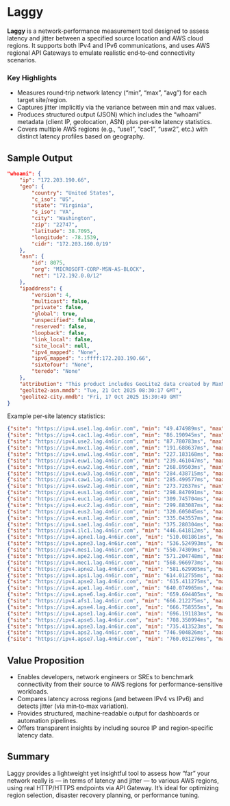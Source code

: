 # Laggy

**Laggy** is a network‑performance measurement tool designed to assess latency and jitter between a specified source location and AWS cloud regions. It supports both IPv4 and IPv6 communications, and uses AWS regional API Gateways to emulate realistic end‑to‑end connectivity scenarios.

### Key Highlights
- Measures round‑trip network latency (“min”, “max”, “avg”) for each target site/region.
- Captures jitter implicitly via the variance between min and max values.
- Produces structured output (JSON) which includes the “whoami” metadata (client IP, geolocation, ASN) plus per‑site latency statistics.
- Covers multiple AWS regions (e.g., “use1”, “cac1”, “usw2”, etc.) with distinct latency profiles based on geography.

## Sample Output

```json
"whoami": {
    "ip": "172.203.190.66",
    "geo": {
        "country": "United States",
        "c_iso": "US",
        "state": "Virginia",
        "s_iso": "VA",
        "city": "Washington",
        "zip": "22747",
        "latitude": 38.7095,
        "longitude": -78.1539,
        "cidr": "172.203.160.0/19"
    },
    "asn": {
        "id": 8075,
        "org": "MICROSOFT-CORP-MSN-AS-BLOCK",
        "net": "172.192.0.0/12"
    },
    "ipaddress": {
        "version": 4,
        "multicast": false,
        "private": false,
        "global": true,
        "unspecified": false,
        "reserved": false,
        "loopback": false,
        "link_local": false,
        "site_local": null,
        "ipv4_mapped": "None",
        "ipv6_mapped": "::ffff:172.203.190.66",
        "sixtofour": "None",
        "teredo": "None"
    },
    "attribution": "This product includes GeoLite2 data created by MaxMind, available from https://www.maxmind.com.",
    "geolite2-asn.mmdb": "Tue, 21 Oct 2025 08:30:17 GMT",
    "geolite2-city.mmdb": "Fri, 17 Oct 2025 15:30:49 GMT"
}
```

Example per‑site latency statistics:

```json
{"site": "https://ipv4.use1.lag.4n6ir.com", "min": "49.474989ms", "max": "65.239886ms", "avg": "53.155841ms"}
{"site": "https://ipv4.cac1.lag.4n6ir.com", "min": "86.190945ms", "max": "97.900145ms", "avg": "91.066022ms"}
{"site": "https://ipv4.use2.lag.4n6ir.com", "min": "87.780783ms", "max": "105.434917ms", "avg": "94.822079ms"}
{"site": "https://ipv4.mxc1.lag.4n6ir.com", "min": "191.688637ms", "max": "201.067481ms", "avg": "196.623262ms"}
{"site": "https://ipv4.usw1.lag.4n6ir.com", "min": "227.183168ms", "max": "265.51817ms", "avg": "248.774731ms"}
{"site": "https://ipv4.euw1.lag.4n6ir.com", "min": "239.461047ms", "max": "260.934128ms", "avg": "252.676971ms"}
{"site": "https://ipv4.euw2.lag.4n6ir.com", "min": "268.89503ms", "max": "283.836643ms", "avg": "274.866102ms"}
{"site": "https://ipv4.euw3.lag.4n6ir.com", "min": "284.438715ms", "max": "305.463134ms", "avg": "294.465567ms"}
{"site": "https://ipv4.caw1.lag.4n6ir.com", "min": "285.499577ms", "max": "321.867029ms", "avg": "298.455462ms"}
{"site": "https://ipv4.usw2.lag.4n6ir.com", "min": "273.72637ms", "max": "322.391924ms", "avg": "301.248329ms"}
{"site": "https://ipv4.eus1.lag.4n6ir.com", "min": "298.847091ms", "max": "311.121293ms", "avg": "306.100594ms"}
{"site": "https://ipv4.euc1.lag.4n6ir.com", "min": "309.745704ms", "max": "330.092068ms", "avg": "321.134644ms"}
{"site": "https://ipv4.euc2.lag.4n6ir.com", "min": "299.883087ms", "max": "349.077992ms", "avg": "321.950201ms"}
{"site": "https://ipv4.eus2.lag.4n6ir.com", "min": "320.605045ms", "max": "343.429678ms", "avg": "333.948839ms"}
{"site": "https://ipv4.eun1.lag.4n6ir.com", "min": "335.043557ms", "max": "421.025676ms", "avg": "361.93723ms"}
{"site": "https://ipv4.sae1.lag.4n6ir.com", "min": "375.280304ms", "max": "403.455761ms", "avg": "387.516091ms"}
{"site": "https://ipv4.ilc1.lag.4n6ir.com", "min": "446.641812ms", "max": "475.884023ms", "avg": "459.996726ms"}
{"site": "https://ipv4.apne1.lag.4n6ir.com", "min": "510.081861ms", "max": "533.147351ms", "avg": "522.33966ms"}
{"site": "https://ipv4.apne3.lag.4n6ir.com", "min": "536.524993ms", "max": "580.325484ms", "avg": "550.548533ms"}
{"site": "https://ipv4.mes1.lag.4n6ir.com", "min": "550.74309ms", "max": "578.135506ms", "avg": "559.875995ms"}
{"site": "https://ipv4.ape2.lag.4n6ir.com", "min": "571.204748ms", "max": "618.928571ms", "avg": "588.000005ms"}
{"site": "https://ipv4.mec1.lag.4n6ir.com", "min": "568.966973ms", "max": "611.790613ms", "avg": "592.672915ms"}
{"site": "https://ipv4.apne2.lag.4n6ir.com", "min": "581.629905ms", "max": "622.229639ms", "avg": "594.936668ms"}
{"site": "https://ipv4.aps1.lag.4n6ir.com", "min": "614.012755ms", "max": "645.066602ms", "avg": "628.345081ms"}
{"site": "https://ipv4.apse2.lag.4n6ir.com", "min": "615.411275ms", "max": "665.818342ms", "avg": "640.513927ms"}
{"site": "https://ipv4.ape1.lag.4n6ir.com", "min": "640.074965ms", "max": "664.881117ms", "avg": "654.470508ms"}
{"site": "https://ipv4.apse6.lag.4n6ir.com", "min": "659.694405ms", "max": "669.850743ms", "avg": "665.478079ms"}
{"site": "https://ipv4.afs1.lag.4n6ir.com", "min": "666.212275ms", "max": "686.539328ms", "avg": "676.802651ms"}
{"site": "https://ipv4.apse4.lag.4n6ir.com", "min": "666.758555ms", "max": "699.817636ms", "avg": "686.168473ms"}
{"site": "https://ipv4.apse1.lag.4n6ir.com", "min": "696.191183ms", "max": "702.685691ms", "avg": "698.865192ms"}
{"site": "https://ipv4.apse5.lag.4n6ir.com", "min": "708.350994ms", "max": "751.185882ms", "avg": "721.756144ms"}
{"site": "https://ipv4.apse3.lag.4n6ir.com", "min": "735.413523ms", "max": "751.755833ms", "avg": "743.90954ms"}
{"site": "https://ipv4.aps2.lag.4n6ir.com", "min": "746.904826ms", "max": "759.133876ms", "avg": "752.015994ms"}
{"site": "https://ipv4.apse7.lag.4n6ir.com", "min": "760.031276ms", "max": "835.024842ms", "avg": "784.809453ms"}
```

## Value Proposition
- Enables developers, network engineers or SREs to benchmark connectivity from their source to AWS regions for performance‑sensitive workloads.
- Compares latency across regions (and between IPv4 vs IPv6) and detects jitter (via min‑to‑max variation).
- Provides structured, machine‑readable output for dashboards or automation pipelines.
- Offers transparent insights by including source IP and region‑specific latency data.

## Summary
Laggy provides a lightweight yet insightful tool to assess how “far” your network really is — in terms of latency and jitter — to various AWS regions, using real HTTP/HTTPS endpoints via API Gateway. It’s ideal for optimizing region selection, disaster recovery planning, or performance tuning.
